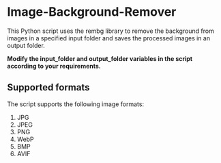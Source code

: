 # Image-Background-Remover
This Python script uses the rembg library to remove the background from images in a specified input folder and saves the processed images in an output folder.

**Modify the input_folder and output_folder variables in the script according to your requirements.**

## Supported formats
The script supports the following image formats:
<ol>
  <li>JPG</li>
  <li>JPEG</li>
  <li>PNG</li>
  <li>WebP</li>
  <li>BMP</li>
  <li>AVIF</li>
</ol>






